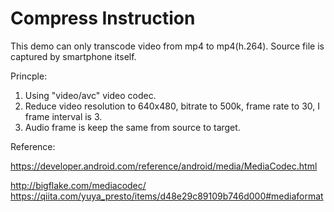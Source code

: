 # Compress Instruction

This demo can only transcode video from mp4 to mp4(h.264). Source file is captured by smartphone itself. 

Princple:
1. Using "video/avc" video codec.
2. Reduce video resolution to 640x480, bitrate to 500k, frame rate to 30, I frame interval is 3.
3. Audio frame is keep the same from source to target.

Reference:

https://developer.android.com/reference/android/media/MediaCodec.html

http://bigflake.com/mediacodec/
https://qiita.com/yuya_presto/items/d48e29c89109b746d000#mediaformat
